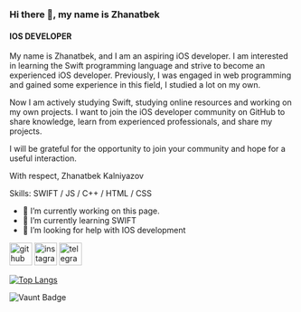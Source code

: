 ### Hi there 👋, my name is Zhanatbek
#### IOS DEVELOPER

My name is Zhanatbek, and I am an aspiring iOS developer. I am interested in learning the Swift programming language and strive to become an experienced iOS developer. Previously, I was engaged in web programming and gained some experience in this field, I studied a lot on my own.

Now I am actively studying Swift, studying online resources and working on my own projects. I want to join the iOS developer community on GitHub to share knowledge, learn from experienced professionals, and share my projects.

I will be grateful for the opportunity to join your community and hope for a useful interaction.

With respect,
Zhanatbek Kalniyazov

Skills: SWIFT / JS / C++ / HTML / CSS

- 🔭 I’m currently working on this page. 
- 🌱 I’m currently learning SWIFT 
- 🤔 I’m looking for help with IOS development 


[<img src='https://cdn.jsdelivr.net/npm/simple-icons@3.0.1/icons/github.svg' alt='github' height='40'>](https://github.com/Kalniazzov)  [<img src='https://cdn.jsdelivr.net/npm/simple-icons@3.0.1/icons/instagram.svg' alt='instagram' height='40'>](https://www.instagram.com/kalniyazzov/)  [<img src='https://cdn.jsdelivr.net/npm/simple-icons@3.0.1/icons/telegram.svg' alt='telegram' height='40'>](t.me/kalniyazov17)  

[![Top Langs](https://github-readme-stats.vercel.app/api/top-langs/?username=Kalniazzov)](https://github.com/anuraghazra/github-readme-stats)

![Vaunt Badge](https://api.vaunt.dev/v1/github/entities/Kalniazzov/contributions?format=svg&private=false)  


